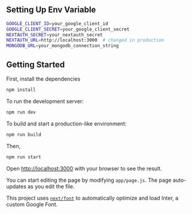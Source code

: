 ## Setting Up Env Variable

```bash
GOOGLE_CLIENT_ID=your_google_client_id
GOOGLE_CLIENT_SECRET=your_google_client_secret
NEXTAUTH_SECRET=your_nextauth_secret
NEXTAUTH_URL=http://localhost:3000  # changed in production
MONGODB_URL=your_mongodb_connection_string
```

## Getting Started

First, install the dependencies

```bash
npm install 
```

To run the development server:

```bash
npm run dev 
```

To  build and start a production-like environment:

```bash
npm run build
```

Then,

```bash
npm run start
```

Open [http://localhost:3000](http://localhost:3000) with your browser to see the result.

You can start editing the page by modifying `app/page.js`. The page auto-updates as you edit the file.

This project uses [`next/font`](https://nextjs.org/docs/basic-features/font-optimization) to automatically optimize and load Inter, a custom Google Font.